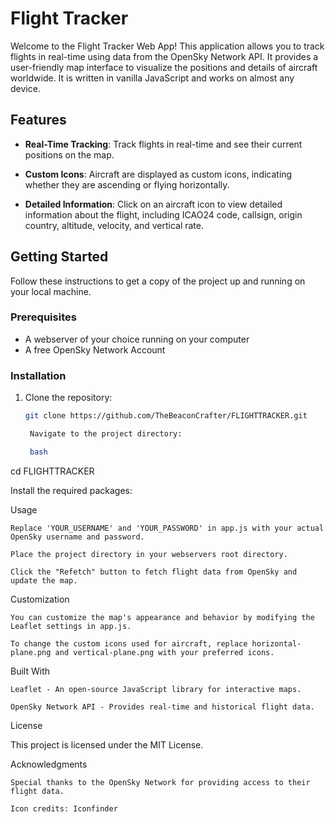 # Flight Tracker

Welcome to the Flight Tracker Web App! This application allows you to track flights in real-time using data from the OpenSky Network API. It provides a user-friendly map interface to visualize the positions and details of aircraft worldwide. It is written in vanilla JavaScript and works on almost any device.

## Features

- **Real-Time Tracking**: Track flights in real-time and see their current positions on the map.

- **Custom Icons**: Aircraft are displayed as custom icons, indicating whether they are ascending or flying horizontally.

- **Detailed Information**: Click on an aircraft icon to view detailed information about the flight, including ICAO24 code, callsign, origin country, altitude, velocity, and vertical rate.

## Getting Started

Follow these instructions to get a copy of the project up and running on your local machine.

### Prerequisites

- A webserver of your choice running on your computer
- A free OpenSky Network Account

### Installation

1. Clone the repository:

   ```bash
   git clone https://github.com/TheBeaconCrafter/FLIGHTTRACKER.git

    Navigate to the project directory:

    bash

cd FLIGHTTRACKER

Install the required packages:

Usage

    Replace 'YOUR_USERNAME' and 'YOUR_PASSWORD' in app.js with your actual OpenSky username and password.

    Place the project directory in your webservers root directory.

    Click the "Refetch" button to fetch flight data from OpenSky and update the map.

Customization

    You can customize the map's appearance and behavior by modifying the Leaflet settings in app.js.

    To change the custom icons used for aircraft, replace horizontal-plane.png and vertical-plane.png with your preferred icons.

Built With

    Leaflet - An open-source JavaScript library for interactive maps.

    OpenSky Network API - Provides real-time and historical flight data.

License

This project is licensed under the MIT License.

Acknowledgments

    Special thanks to the OpenSky Network for providing access to their flight data.

    Icon credits: Iconfinder
